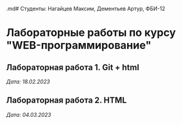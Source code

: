 .md# Студенты: Нагайцев Максим, Дементьев Артур, ФБИ-12

# Лабораторные работы по курсу "WEB-программирование"

## Лабораторная работа 1. Git + html

*Дата: 18.02.2023*

## Лабораторная работа 2. HTML

*Дата: 04.03.2023*